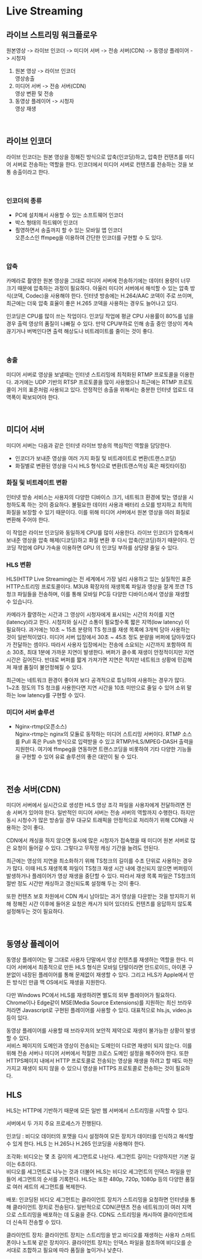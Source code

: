 # Live Streaming

## **라이브 스트리밍 워크플로우**

원본영상 -> 라이브 인코더 -> 미디어 서버 -> 전송 서버(CDN) -> 동영상 플레이어 -> 시청자

1. 원본 영상 -> 라이브 인코더  
   영상송출
2. 미디어 서버 -> 전송 서버(CDN)  
   영상 변환 및 전송
3. 동영상 플레이어 -> 시청자  
   영상 재생

<br>

## **라이브 인코더**

라이브 인코더는 원본 영상을 정해진 방식으로 압축(인코딩)하고, 압축한 컨텐츠를 미디어 서버로 전송하는 역할을 한다. 인코더에서 미디어 서버로 컨텐츠를 전송하는 것을 보통 송출이라고 한다.

<br>

### **인코더의 종류**

- PC에 설치해서 사용할 수 있는 소프트웨어 인코더
- 박스 형태의 하드웨어 인코더
- 쵤영하면서 송출까지 할 수 있는 모바일 앱 인코더  
  오픈소스인 ffmpeg을 이용하여 간단한 인코더를 구현할 수 도 있다.

<br>

### **압축**

카메라로 촬영한 원본 영상을 그대로 미디어 서버에 전송하기에는 데이터 용량이 너무 크기 때문에 압축하는 과정이 필요하다. 아울러 미디어 서버에서 해석할 수 있는 압축 방식(코덱, Codec)을 사용해야 한다. 인터넷 방송에는 H.264/AAC 코덱이 주로 쓰이며, 최근에는 더욱 압축 효율이 좋은 H.265 코덱을 사용하는 경우도 늘어나고 있다.

인코딩은 CPU를 많이 쓰는 작업이다. 인코딩 작업에 평균 CPU 사용률이 80%를 넘을 경우 출력 영상의 품질이 나빠질 수 있다. 만약 CPU부하로 인해 송출 중인 영상이 계속 끊기거나 버벅인다면 출력 해상도나 비트레이트를 줄이는 것이 좋다.

<br>

### **송출**

미디어 서버로 영상을 보낼때는 인터넷 스트리밍에 최적화된 RTMP 프로토콜을 이용한다. 과거에는 UDP 기반의 RTSP 프로토콜을 많이 사용했으나 최근에는 RTMP 프로토콜이 거의 표준처럼 사용되고 있다. 안정적인 송출을 위해서는 충분한 인터넷 업로드 대역폭이 확보되어야 한다.

<br>

## **미디어 서버**

미디어 서버는 다음과 같은 인터넷 라이브 방송의 핵심적인 역할을 담당한다.

- 인코더가 보내준 영상을 여러 가지 화질 및 비트레이트로 변환(트랜스코딩)
- 화질별로 변환된 영상을 다시 HLS 형식으로 변환(트랜스먹싱 혹은 패킷타이징)

### **화질 및 비트레이트 변환**

인터넷 방송 서비스는 사용자의 다양한 디바이스 크기, 네트워크 환경에 맞는 영상을 시청하도록 하는 것이 중요하다. 불필요한 데이터 사용과 배터리 소모를 방지하고 최적의 화질을 보장할 수 있기 때문이다. 이를 위해 미디어 서버에서 원본 영상을 여러 화질로 변환해 주어야 한다.

이 작업은 라이브 인코딩와 동일하게 CPU를 많이 사용한다. 라이브 인코더가 압축해서 보내준 영상을 압축 해제(디코딩)하고 화질 변환 후 다시 압축(인코딩)하기 때문이다. 인코딩 작업에 GPU 가속을 이용하면 GPU 의 인코딩 부하를 상당량 줄일 수 있다.

### **HLS 변환**

HLS(HTTP Live Streaming)는 전 세계에서 가장 널리 사용하고 있는 실질적인 표준 HTTP스트리밍 프로토콜이다. M3U8 확장자의 재생목록 파일과 영상을 잘게 쪼갠 TS청크 파일들을 전송하며, 이를 통해 모바일 PC등 다양한 디바이스에서 영상을 재생할 수 있습니다.

카메라가 촬영하는 시간과 그 영상이 시청자에게 표시되는 시간의 차이를 지연(latency)라고 한다. 시청자와 실시간 소통이 필요할수록 짧은 지역(low latency) 이 필요하다. 과거에는 10초 ~ 15초 분량의 TS 청크를 재생 목록에 3개씩 담아 사용하는 것이 일반적이었다. 미디어 서버 입장에서 30초 ~ 45초 정도 분량을 버퍼에 담아두었다가 전달하는 셈이다. 따라서 사용자 입장에서는 전송에 소요되는 시간까지 포함하여 최소 30초, 최대 1분에 가까운 지연이 발생한다. 버퍼가 클수록 재생이 안정적이지만 지연 시간은 길어진다. 반대로 버퍼를 짧게 가져가면 지연은 적지만 네트워크 상황에 민감해져 재생 품질이 불안정해질 수 있다.

최근에는 네트워크 환경이 좋아져 보다 공격적으로 튜닝하여 사용하는 경우가 많다. 1~2초 정도의 TS 청크를 사용한다면 지연 시간을 10초 미만으로 줄일 수 있어 소위 말하는 low latency를 구현할 수 있다.

### **미디어 서버 솔루션**

- Nginx-rtmp(오픈소스)  
  Nginx-rtmp는 nginx의 모듈로 동작하는 미디어 스트리밍 서버이다. RTMP 소스를 Pull 혹은 Push 방식으로 입력받을 수 있고 RTMP/HLS/MPEG-DASH 출력을 지원한다. 여기에 ffmpeg을 연동하면 트랜스코딩을 비롯하여 기타 다양한 기능들을 구현할 수 있어 유료 솔루션의 좋은 대안이 될 수 있다.

<br>

## **전송 서버(CDN)**

미디어 서버에서 실시간으로 생성한 HLS 영상 조각 파일을 사용자에게 전달하려면 전송 서버가 있어야 한다. 일반적인 미디어 서버는 전송 서버의 역할까지 수행한다. 하지만 동시 시청수가 많은 방송일 경우 대규모 트래픽을 안정적으로 처리하기 위해 CDN을 사용하는 것이 좋다.

CDN에서 캐싱을 하지 않으면 동시에 많은 시청자가 접속했을 때 미디어 원본 서버로 많은 요청이 들어갈 수 있다. 그렇다고 무작정 캐싱 기간을 늘려도 안된다.

최근에는 영상의 지연을 최소화하기 위해 TS청크의 길이를 수초 단위로 사용하는 경우가 많다. 이때 HLS 재생목록 파일이 TS청크 재생 시간 내에 갱신되지 않으면 버퍼링이 발생하거나 플레이어가 영상 재생을 중단할 수 있다. 따라서 재생 목록 파일은 TS청크의 절반 정도 시간만 캐싱하고 갱신되도록 설정해 두는 것이 좋다.

또한 컨텐츠 보호 차원에서 CDN 캐시 남아있는 과거 영상을 다운받는 것을 방지하기 위해 정해진 시간 이후에 들어온 요청은 캐시가 되어 있더라도 컨텐츠를 응답하지 않도록 설정해두는 것이 필요하다.

<br>

## **동영상 플레이어**

동영상 플레이어는 말 그대로 사용자 단말에서 영상 컨텐츠를 재생하는 역할을 한다. 미디어 서버에서 최종적으로 만든 HLS 형식은 모바일 단말이라면 안드로이드, 아이폰 구분없이 내장된 플레이어를 통해 문제없이 재생할 수 있다. 그리고 HLS가 Apple에서 만든 방식인 만큼 맥 OS에서도 재생을 지원한다.

다만 Windows PC에서 HLS를 재생하려면 별도의 외부 플레이어가 필요하다. Chrome이나 Edge같이 MSE(Media Source Extensions)를 지원하는 최신 브라우저라면 Javascript로 구현된 플레이어를 사용할 수 있다. 대표적으로 hls.js, video.js등이 있다.

동영상 플레이어를 사용할 때 브라우저의 보안적 제약으로 재생이 불가능한 상황이 발생할 수 있다.  
서비스 페이지의 도메인과 영상이 전송되는 도메인이 다르면 재생이 되지 않는다. 이를 위해 전송 서버나 미디어 서버에서 적절한 크로스 도메인 설정을 해주어야 한다. 또한 HTTPS페이지 내에서 HTTP 프로토콜로 전송되는 영상을 재생을 하려고 할 때도 마찬가지고 재생이 되지 않을 수 있으니 영상을 HTTPS 프로토콜로 전송하는 것이 필요하다.

## HLS

HLS는 HTTP에 기반하기 때문에 모든 일반 웹 서버에서 스트리밍을 시작할 수 있다.

서버에서 두 가지 주요 프로세스가 진행된다.

인코딩 : 비디오 데이터의 포맷을 다시 설정하여 모든 장치가 데이터를 인식하고 해석할 수 있게 한다. HLS 는 H.265나 H.265 인코딩을 사용해야 한다.

조각화: 비디오는 몇 초 길이의 세그먼트로 나뉜다. 세그먼트 길이는 다양하지만 기본 길이는 6초이다.  
비디오를 세그먼트로 나누는 것과 더불어 HLS는 비디오 세그먼트의 인덱스 파일을 만들어 세그먼트의 순서를 기록한다.
HLS는 또한 480p, 720p, 1080p 등의 다양한 품질로 여러 세트의 세그먼트를 복제한다.

배포: 인코딩된 비디오 세그먼트는 클라이언트 장치가 스트리밍을 요청하면 인터넷을 통해 클라이언트 장치로 전송된다. 일반적으로 CDN(콘텐츠 전송 네트워크)이 여러 지역으로 스트리밍을 배포하는 데 도움을 준다. CDN도 스트리밍을 캐시하여 클라이언트에 더 신속히 전송할 수 있다.

클라이언트 장치: 클라이언트 장치는 스트리밍을 받고 비디오를 재생하는 사용자 스마트폰이나 노트북 같은 장치이다. 클라이언트 장치는 인덱스 파일을 참조하여 비디오를 순서대로 조합하고 필요에 따라 품질을 높이거나 낮춘다.
